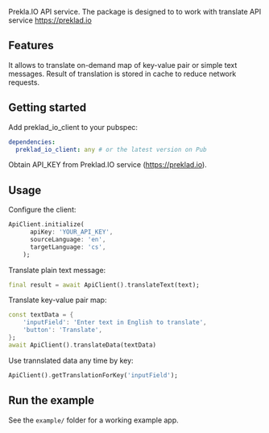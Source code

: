 Prekla.IO  API  service.
The package is designed to to work with translate API service  https://preklad.io

## Features
It allows to translate on-demand map of key-value pair  or simple text messages. 
Result of translation is stored in cache to reduce  network requests.

## Getting started

Add preklad_io_client to your pubspec:
```yaml
dependencies:
  preklad_io_client: any # or the latest version on Pub
```

Obtain  API_KEY from  Preklad.IO service (https://preklad.io).


## Usage


Configure the client:
```dart
ApiClient.initialize(
      apiKey: 'YOUR_API_KEY',
      sourceLanguage: 'en',
      targetLanguage: 'cs',
    );
```

Translate  plain text message:

```dart
final result = await ApiClient().translateText(text);
```

Translate key-value pair map:
```dart
const textData = {
    'inputField': 'Enter text in English to translate',
    'button': 'Translate',
};
await ApiClient().translateData(textData)
```

Use trannslated data any time  by key:

```dart
ApiClient().getTranslationForKey('inputField');
```

## Run the example
See the `example/` folder for a working example app.

